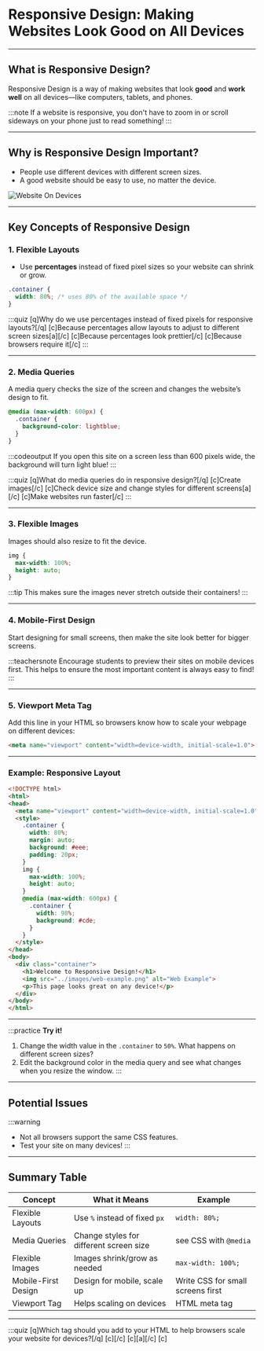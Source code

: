# Responsive Design: Making Websites Look Good on All Devices

---

## What is Responsive Design?

Responsive Design is a way of making websites that look **good** and **work well** on all devices—like computers, tablets, and phones.

:::note
If a website is responsive, you don't have to zoom in or scroll sideways on your phone just to read something!
:::

---

## Why is Responsive Design Important?

- People use different devices with different screen sizes.
- A good website should be easy to use, no matter the device.

![Website On Devices](../images/devices.png)

---

## Key Concepts of Responsive Design

### 1. **Flexible Layouts**

- Use **percentages** instead of fixed pixel sizes so your website can shrink or grow.

```css
.container {
  width: 80%; /* uses 80% of the available space */
}
```

:::quiz
[q]Why do we use percentages instead of fixed pixels for responsive layouts?[/q]
[c]Because percentages allow layouts to adjust to different screen sizes[a][/c]
[c]Because percentages look prettier[/c]
[c]Because browsers require it[/c]
:::

---

### 2. **Media Queries**

A media query checks the size of the screen and changes the website’s design to fit.

```css
@media (max-width: 600px) {
  .container {
    background-color: lightblue;
  }
}
```

:::codeoutput
If you open this site on a screen less than 600 pixels wide, the background will turn light blue!
:::

:::quiz
[q]What do media queries do in responsive design?[/q]
[c]Create images[/c]
[c]Check device size and change styles for different screens[a][/c]
[c]Make websites run faster[/c]
:::

---

### 3. **Flexible Images**

Images should also resize to fit the device.

```css
img {
  max-width: 100%;
  height: auto;
}
```

:::tip
This makes sure the images never stretch outside their containers!
:::

---

### 4. **Mobile-First Design**

Start designing for small screens, then make the site look better for bigger screens.

:::teachersnote
Encourage students to preview their sites on mobile devices first. This helps to ensure the most important content is always easy to find!
:::

---

### 5. **Viewport Meta Tag**

Add this line in your HTML so browsers know how to scale your webpage on different devices:

```html
<meta name="viewport" content="width=device-width, initial-scale=1.0">
```

---

### Example: Responsive Layout

```html
<!DOCTYPE html>
<html>
<head>
  <meta name="viewport" content="width=device-width, initial-scale=1.0">
  <style>
    .container {
      width: 80%;
      margin: auto;
      background: #eee;
      padding: 20px;
    }
    img {
      max-width: 100%;
      height: auto;
    }
    @media (max-width: 600px) {
      .container {
        width: 98%;
        background: #cde;
      }
    }
  </style>
</head>
<body>
  <div class="container">
    <h1>Welcome to Responsive Design!</h1>
    <img src="../images/web-example.png" alt="Web Example">
    <p>This page looks great on any device!</p>
  </div>
</body>
</html>
```

---

:::practice
**Try it!**

1. Change the width value in the `.container` to `50%`. What happens on different screen sizes?
2. Edit the background color in the media query and see what changes when you resize the window.
:::

---

## Potential Issues

:::warning
- Not all browsers support the same CSS features.
- Test your site on many devices!
:::

---

## Summary Table

| Concept             | What it Means                           | Example                         |
|---------------------|-----------------------------------------|---------------------------------|
| Flexible Layouts    | Use `%` instead of fixed `px`           | `width: 80%;`                   |
| Media Queries       | Change styles for different screen size | see CSS with `@media`           |
| Flexible Images     | Images shrink/grow as needed            | `max-width: 100%;`              |
| Mobile-First Design | Design for mobile, scale up             | Write CSS for small screens first|
| Viewport Tag        | Helps scaling on devices                | HTML meta tag                   |

---

:::quiz
[q]Which tag should you add to your HTML to help browsers scale your website for devices?[/q]
[c]<img>[/c]
[c]<meta name="viewport" content="width=device-width, initial-scale=1.0">[a][/c]
[c]<script>[/c]
[c]<div>[/c]
:::

---

## Test Yourself!

:::quiz
[q]Responsive design helps websites:[/q]
[c]Work only on big screens[/c]
[c]Work well on all device sizes[a][/c]
[c]Become faster for computers only[/c]
:::

---

# Conclusion

- Responsive Design helps your website look **awesome** everywhere!
- Remember: **flexible layouts**, **media queries**, and **mobile-first thinking** are key.

---

:::tip
Try resizing your browser window while viewing websites. Notice how some look better than others? That’s responsive design in action!
:::

---

**Happy coding and keep testing on all your devices!**
